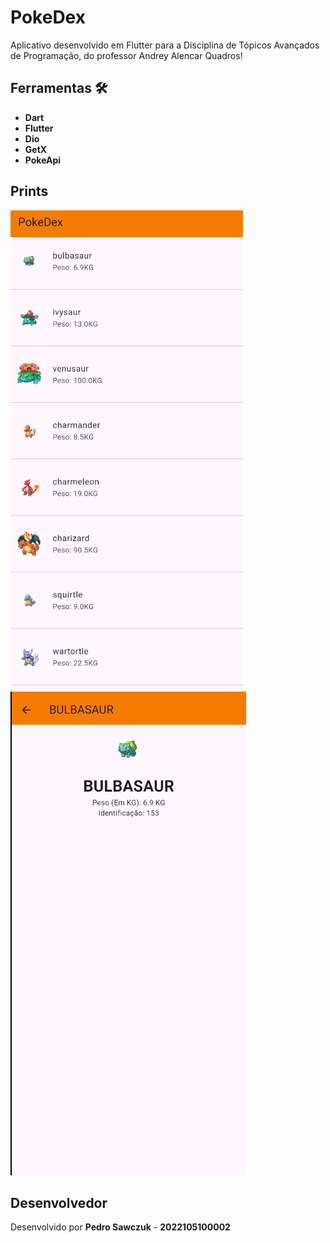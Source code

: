 # PokeDex

Aplicativo desenvolvido em Flutter para a Disciplina de Tópicos Avançados de Programação, do professor Andrey Alencar Quadros!

## Ferramentas 🛠

- **Dart**
- **Flutter**
- **Dio**
- **GetX**
- **PokeApi**

## Prints

![Print 1](screenshots/Screenshot_1.png)
![Print 2](screenshots/Screenshot_2.png)

## Desenvolvedor

Desenvolvido por **Pedro Sawczuk** - **2022105100002**